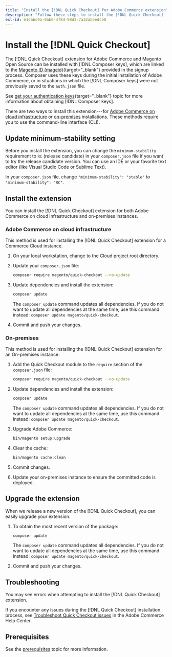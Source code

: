 ```yaml
---
title: "Install the [!DNL Quick Checkout] for Adobe Commerce extension"
description: "Follow these steps to install the [!DNL Quick Checkout] in your Adobe Commerce project."
exl-id: e1dabc9a-0ab0-4f8d-98d3-7a32abbedcb8
---
```

# Install the [!DNL Quick Checkout]

The [!DNL Quick Checkout] extension for Adobe Commerce and Magento Open Source can be installed with [!DNL Composer keys], which are linked to the [Magento ID (mageid)](https://devdocs.magento.com/marketplace/sellers/profile-personal.html#field-descriptions){target="_blank"} provided in the signup process. Composer uses these keys during the initial installation of Adobe Commerce, or in situations in which the [!DNL Composer keys] were not previously saved to the `auth.json` file.

See [get your authentication keys](https://devdocs.magento.com/guides/v2.4/install-gde/prereq/connect-auth.html){target="_blank"} topic for more information about obtaining [!DNL Composer keys].

There are two ways to install this extension---for [Adobe Commerce on cloud infrastructure](#magento-commerce-cloud) or [on-premises](#on-premises) installations. These methods require you to use the command-line interface (CLI).

## Update minimum-stability setting

Before you install the extension, you can change the `minimum-stability` requirement to `RC` (release candidate) in your `composer.json` file if you want to try the release candidate version. You can use an IDE or your favorite text editor (like Visual Studio Code or Sublime Text).

In your `composer.json` file, change `"minimum-stability": "stable"` to `"minimum-stability": "RC"`.

## Install the extension

You can install the [!DNL Quick Checkout] extension for both Adobe Commerce on cloud infrastructure and on-premises instances.

### Adobe Commerce on cloud infrastructure

This method is used for installing the [!DNL Quick Checkout] extension for a Commerce Cloud instance.

1. On your local workstation, change to the Cloud project root directory.

1. Update your `composer.json` file:

   ```bash
   composer require magento/quick-checkout --no-update
   ```

1. Update dependencies and install the extension:

   ```bash
   composer update
   ```

   The `composer update` command updates all dependencies. If you do not want to update all dependencies at the same time, use this command instead: `composer update magento/quick-checkout`.

1. Commit and push your changes.

### On-premises

This method is used for installing the [!DNL Quick Checkout] extension for an On-premises instance.

1. Add the Quick Checkout module to the `require` section of the `composer.json` file:

   ```bash
   composer require magento/quick-checkout --no-update
   ```

1. Update dependencies and install the extension:

   ```bash
   composer update
   ```

   The `composer update` command updates all dependencies. If you do not want to update all dependencies at the same time, use this command instead: `composer update magento/quick-checkout`.

1. Upgrade Adobe Commerce:

   ```bash
   bin/magento setup:upgrade
   ```

1. Clear the cache:

   ```bash
   bin/magento cache:clean
   ```

1. Commit changes.
1. Update your on-premises instance to ensure the committed code is deployed.

## Upgrade the extension

When we release a new version of the [!DNL Quick Checkout], you can easily upgrade your extension.

1. To obtain the most recent version of the package:

   ```bash
   composer update
   ```
   
   The `composer update` command updates all dependencies. If you do not want to update all dependencies at the same time, use this command instead: `composer update magento/quick-checkout`.

1. Commit and push your changes.

## Troubleshooting

You may see errors when attempting to install the [!DNL Quick Checkout] extension.

If you encounter any issues during the [!DNL Quick Checkout] installation process, see [Troubleshoot Quick Checkout issues](https://support.magento.com/hc/en-us/articles/6909450342541) in the Adobe Commerce Help Center.

## Prerequisites

See the [prerequisites](../quick-checkout/prerequisites.md) topic for more information.

